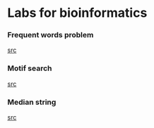 # Labs for bioinformatics

### Frequent words problem
[src](1st_task)

### Motif search
[src](2nd_task)

### Median string
[src](2nd_task)
